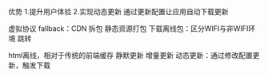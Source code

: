 优势
1.提升用户体验
2.实现动态更新
通过更新配置让应用自动下载更新


虚拟协议
fallback：CDN
拆包
静态资源打包
下载离线包：区分WIFI与非WIFI环境
跳转


html离线，相对于传统的前端缓存
静默更新
增量更新
动态更新：通过修改配置更新，触发下载

